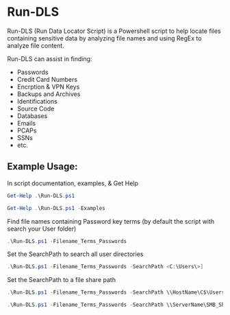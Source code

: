 Run-DLS
=======
Run-DLS (Run Data Locator Script) is a Powershell script to help locate files containing sensitive data by analyzing file names and using RegEx to analyze file content. 

Run-DLS can assist in finding: 
  * Passwords
  * Credit Card Numbers
  * Encrption & VPN Keys
  * Backups and Archives
  * Identifications
  * Source Code 
  * Databases
  * Emails
  * PCAPs
  * SSNs
  * etc.

## Example Usage: 
In script documentation, examples, & Get Help 
```Powershell
Get-Help .\Run-DLS.ps1
```
```Powershell
Get-Help .\Run-DLS.ps1 -Examples
```

Find file names containing Password key terms (by default the script with search your User folder) 
```Powershell
.\Run-DLS.ps1 -Filename_Terms_Passwords
```

Set the SearchPath to search all user directories 
```Powershell
.\Run-DLS.ps1 -Filename_Terms_Passwords -SearchPath <C:\Users\>]
```

Set the SearchPath to a file share path 
```Powershell
.\Run-DLS.ps1 -Filename_Terms_Passwords -SearchPath \\HostName\C$\Users\
```
```Powershell
.\Run-DLS.ps1 -Filename_Terms_Passwords -SearchPath \\ServerName\SMB_Share\Path\
```
